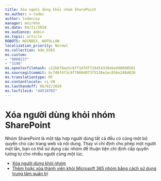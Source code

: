 ```yaml
---
title: Xóa người dùng khỏi nhóm SharePoint
ms.author: v-todmc
author: todmccoy
manager: mnirkhe
ms.date: 04/21/2020
ms.audience: Admin
ms.topic: article
ROBOTS: NOINDEX, NOFOLLOW
localization_priority: Normal
ms.collection: Adm_O365
ms.custom:
- "9000237"
- "3198"
ms.openlocfilehash: c22bbf8ae5c6ff1dfdf729454330ebe498090581
ms.sourcegitcommit: bc7d6f4f3c9f7060d073f5130e1ec856e248d020
ms.translationtype: MT
ms.contentlocale: vi-VN
ms.lasthandoff: 06/02/2020
ms.locfileid: "44510702"
---
```

# <a name="remove-users-from-a-sharepoint-group"></a>Xóa người dùng khỏi nhóm SharePoint

Nhóm SharePoint là một tập hợp người dùng tất cả đều có cùng một bộ quyền cho các trang web và nội dung. Thay vì chỉ định cho phép một người một lần, bạn có thể sử dụng các nhóm để thuận tiện chỉ định cấp quyền tương tự cho nhiều người cùng một lúc.

- [Xóa người dùng khỏi nhóm](https://docs.microsoft.com/sharepoint/customize-sharepoint-site-permissions#remove-users-from-a-group)
- [Thêm hoặc xóa thành viên khỏi Microsoft 365 nhóm bằng cách sử dụng trung tâm quản trị](https://docs.microsoft.com/microsoft-365/admin/create-groups/add-or-remove-members-from-groups)
